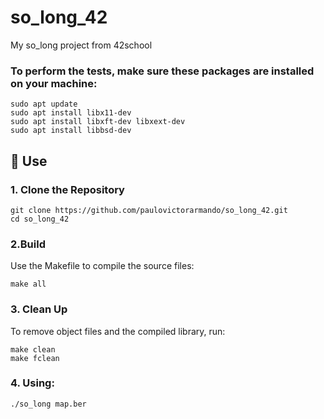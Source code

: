 # so_long_42
My so_long project from 42school

### To perform the tests, make sure these packages are installed on your machine:
```
sudo apt update
sudo apt install libx11-dev
sudo apt install libxft-dev libxext-dev
sudo apt install libbsd-dev
```

## 🚀 Use
### 1. Clone the Repository
```
git clone https://github.com/paulovictorarmando/so_long_42.git
cd so_long_42
```
### 2.Build
Use the Makefile to compile the source files:
```
make all
```
### 3. Clean Up
To remove object files and the compiled library, run:
```
make clean
make fclean
```
### 4. Using:
```
./so_long map.ber
```
###
